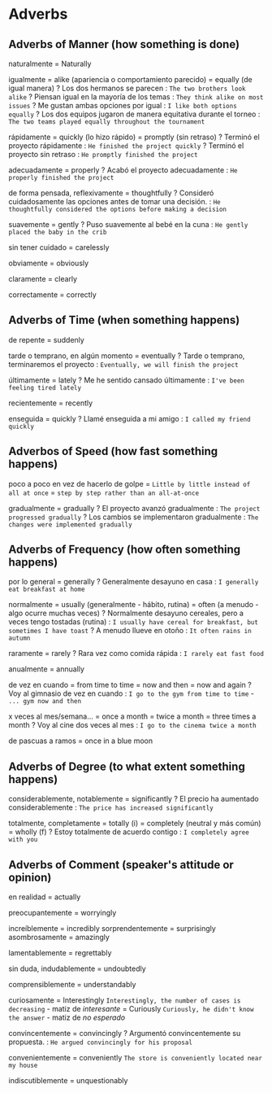 # Adverbs

## Adverbs of Manner (how something is done)

naturalmente = Naturally

igualmente
    = alike (apariencia o comportamiento parecido)
    = equally (de igual manera)
    ? Los dos hermanos se parecen : `The two brothers look alike`
    ? Piensan igual en la mayoría de los temas : `They think alike on most issues`
    ? Me gustan ambas opciones por igual : `I like both options equally`
    ? Los dos equipos jugaron de manera equitativa durante el torneo : `The two teams played equally throughout the tournament`

rápidamente
    = quickly (lo hizo rápido)
    = promptly (sin retraso)
    ? Terminó el proyecto rápidamente : `He finished the project quickly`
    ? Terminó el proyecto sin retraso : `He promptly finished the project`


adecuadamente = properly
    ? Acabó el proyecto adecuadamente : `He properly finished the project`

de forma pensada, reflexivamente
    = thoughtfully
    ? Consideró cuidadosamente las opciones antes de tomar una decisión. : `He thoughtfully considered the options before making a decision`

suavemente = gently
    ? Puso suavemente al bebé en la cuna : `He gently placed the baby in the crib`

sin tener cuidado = carelessly

obviamente = obviously

claramente = clearly

correctamente = correctly

## Adverbs of Time (when something happens)

de repente = suddenly

tarde o temprano, en algún momento = eventually
    ? Tarde o temprano, terminaremos el proyecto : `Eventually, we will finish the project`

últimamente = lately
    ? Me he sentido cansado últimamente : `I've been feeling tired lately`

recientemente = recently

enseguida = quickly
    ? Llamé enseguida a mi amigo : `I called my friend quickly`

## Adverbos of Speed (how fast something happens)

poco a poco en vez de hacerlo de golpe
    = `Little by little instead of all at once`
    = `step by step rather than an all-at-once`

gradualmente = gradually
    ? El proyecto avanzó gradualmente : `The project progressed gradually`
    ? Los cambios se implementaron gradualmente : `The changes were implemented gradually`


## Adverbs of Frequency (how often something happens)

por lo general = generally
    ? Generalmente desayuno en casa : `I generally eat breakfast at home`

normalmente
    = usually (generalmente - hábito, rutina)
    = often (a menudo - algo ocurre muchas veces)
    ? Normalmente desayuno cereales, pero a veces tengo tostadas (rutina) : `I usually have cereal for breakfast, but sometimes I have toast`
    ? A menudo llueve en otoño : `It often rains in autumn`

raramente = rarely
    ? Rara vez como comida rápida : `I rarely eat fast food`

anualmente = annually

de vez en cuando
    = from time to time
    = now and then
    = now and again
    ? Voy al gimnasio de vez en cuando : `I go to the gym from time to time` - `... gym now and then`

x veces al mes/semana...
    = once a month
    = twice a month
    = three times a month
    ? Voy al cine dos veces al mes : `I go to the cinema twice a month`

de pascuas a ramos = once in a blue moon

## Adverbs of Degree (to what extent something happens)

considerablemente, notablemente = significantly
    ? El precio ha aumentado considerablemente : `The price has increased significantly`

totalmente, completamente
    = totally (i)
    = completely (neutral y más común)
    = wholly (f)
    ? Estoy totalmente de acuerdo contigo : `I completely agree with you`

## Adverbs of Comment (speaker's attitude or opinion)

en realidad = actually

preocupantemente = worryingly

increíblemente = incredibly
sorprendentemente = surprisingly
asombrosamente = amazingly

lamentablemente = regrettably

sin duda, indudablemente = undoubtedly

comprensiblemente = understandably

curiosamente
    = Interestingly `Interestingly, the number of cases is decreasing`
        - matiz de _interesante_
    = Curiously `Curiously, he didn't know the answer`
        - matiz de _no esperado_

convincentemente = convincingly
    ? Argumentó convincentemente su propuesta. : `He argued convincingly for his proposal`

convenientemente = conveniently `The store is conveniently located near my house`

indiscutiblemente = unquestionably
